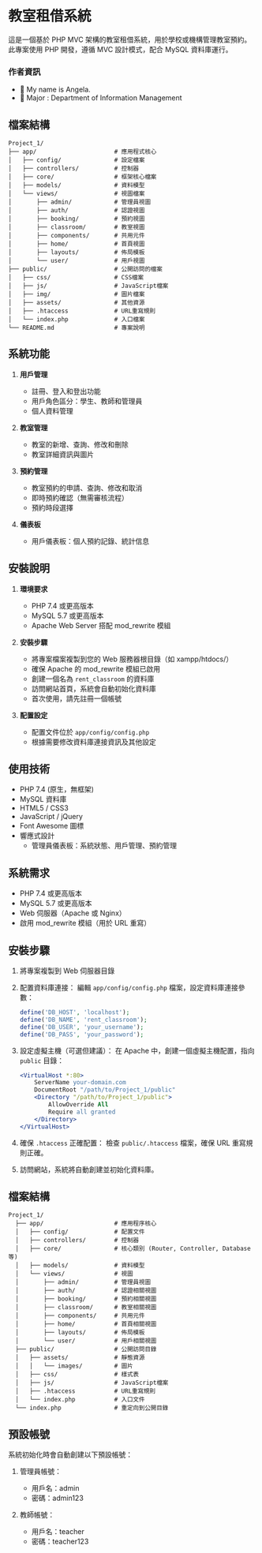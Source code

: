# 教室租借系統

這是一個基於 PHP MVC 架構的教室租借系統，用於學校或機構管理教室預約。此專案使用 PHP 開發，遵循 MVC 設計模式，配合 MySQL 資料庫運行。

### 作者資訊

- 👋 My name is Angela.
- 📖 Major : Department of Information Management

## 檔案結構

```
Project_1/
├── app/                      # 應用程式核心
│   ├── config/               # 設定檔案
│   ├── controllers/          # 控制器
│   ├── core/                 # 框架核心檔案
│   ├── models/               # 資料模型
│   └── views/                # 視圖檔案
│       ├── admin/            # 管理員視圖
│       ├── auth/             # 認證視圖
│       ├── booking/          # 預約視圖
│       ├── classroom/        # 教室視圖
│       ├── components/       # 共用元件
│       ├── home/             # 首頁視圖
│       ├── layouts/          # 佈局模板
│       └── user/             # 用戶視圖
├── public/                   # 公開訪問的檔案
│   ├── css/                  # CSS檔案
│   ├── js/                   # JavaScript檔案
│   ├── img/                  # 圖片檔案
│   ├── assets/               # 其他資源
│   ├── .htaccess             # URL重寫規則
│   └── index.php             # 入口檔案
└── README.md                 # 專案說明
```

## 系統功能

1. **用戶管理**

   - 註冊、登入和登出功能
   - 用戶角色區分：學生、教師和管理員
   - 個人資料管理

2. **教室管理**

   - 教室的新增、查詢、修改和刪除
   - 教室詳細資訊與圖片

3. **預約管理**

   - 教室預約的申請、查詢、修改和取消
   - 即時預約確認（無需審核流程）
   - 預約時段選擇

4. **儀表板**
   - 用戶儀表板：個人預約記錄、統計信息

## 安裝說明

1. **環境要求**

   - PHP 7.4 或更高版本
   - MySQL 5.7 或更高版本
   - Apache Web Server 搭配 mod_rewrite 模組

2. **安裝步驟**

   - 將專案檔案複製到您的 Web 服務器根目錄（如 xampp/htdocs/）
   - 確保 Apache 的 mod_rewrite 模組已啟用
   - 創建一個名為 `rent_classroom` 的資料庫
   - 訪問網站首頁，系統會自動初始化資料庫
   - 首次使用，請先註冊一個帳號

3. **配置設定**
   - 配置文件位於 `app/config/config.php`
   - 根據需要修改資料庫連接資訊及其他設定

## 使用技術

- PHP 7.4 (原生，無框架)
- MySQL 資料庫
- HTML5 / CSS3
- JavaScript / jQuery
- Font Awesome 圖標
- 響應式設計
  - 管理員儀表板：系統狀態、用戶管理、預約管理

## 系統需求

- PHP 7.4 或更高版本
- MySQL 5.7 或更高版本
- Web 伺服器（Apache 或 Nginx）
- 啟用 mod_rewrite 模組（用於 URL 重寫）

## 安裝步驟

1. 將專案複製到 Web 伺服器目錄

2. 配置資料庫連接：
   編輯 `app/config/config.php` 檔案，設定資料庫連接參數：

   ```php
   define('DB_HOST', 'localhost');
   define('DB_NAME', 'rent_classroom');
   define('DB_USER', 'your_username');
   define('DB_PASS', 'your_password');
   ```

3. 設定虛擬主機（可選但建議）：
   在 Apache 中，創建一個虛擬主機配置，指向 `public` 目錄：

   ```apache
   <VirtualHost *:80>
       ServerName your-domain.com
       DocumentRoot "/path/to/Project_1/public"
       <Directory "/path/to/Project_1/public">
           AllowOverride All
           Require all granted
       </Directory>
   </VirtualHost>
   ```

4. 確保 `.htaccess` 正確配置：
   檢查 `public/.htaccess` 檔案，確保 URL 重寫規則正確。

5. 訪問網站，系統將自動創建並初始化資料庫。

## 檔案結構

```
Project_1/
  ├── app/                    # 應用程序核心
  │   ├── config/             # 配置文件
  │   ├── controllers/        # 控制器
  │   ├── core/               # 核心類別 (Router, Controller, Database等)
  │   ├── models/             # 資料模型
  │   └── views/              # 視圖
  │       ├── admin/          # 管理員視圖
  │       ├── auth/           # 認證相關視圖
  │       ├── booking/        # 預約相關視圖
  │       ├── classroom/      # 教室相關視圖
  │       ├── components/     # 共用元件
  │       ├── home/           # 首頁相關視圖
  │       ├── layouts/        # 佈局模板
  │       └── user/           # 用戶相關視圖
  ├── public/                 # 公開訪問目錄
  │   ├── assets/             # 靜態資源
  │   │   └── images/         # 圖片
  │   ├── css/                # 樣式表
  │   ├── js/                 # JavaScript檔案
  │   ├── .htaccess           # URL重寫規則
  │   └── index.php           # 入口文件
  └── index.php               # 重定向到公開目錄
```

## 預設帳號

系統初始化時會自動創建以下預設帳號：

1. 管理員帳號：

   - 用戶名：admin
   - 密碼：admin123

2. 教師帳號：
   - 用戶名：teacher
   - 密碼：teacher123
